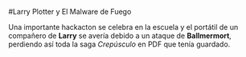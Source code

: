 #Larry Plotter y El Malware de Fuego

Una importante hackacton se celebra en la escuela y el portátil de un compañero de 
**Larry** se avería debido a un ataque de **Ballmermort**, perdiendo así toda la saga 
*Crepúsculo* en PDF que tenía guardado.
